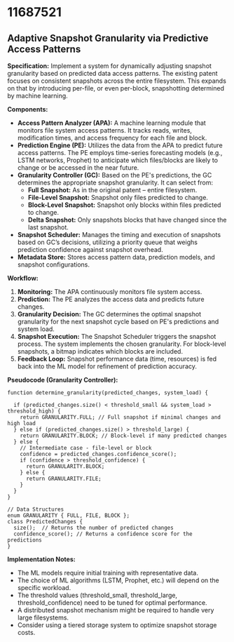 # 11687521

## Adaptive Snapshot Granularity via Predictive Access Patterns

**Specification:** Implement a system for dynamically adjusting snapshot granularity based on predicted data access patterns. The existing patent focuses on consistent snapshots across the entire filesystem. This expands on that by introducing per-file, or even per-block, snapshotting determined by machine learning.

**Components:**

*   **Access Pattern Analyzer (APA):** A machine learning module that monitors file system access patterns. It tracks reads, writes, modification times, and access frequency for each file and block.
*   **Prediction Engine (PE):**  Utilizes the data from the APA to predict future access patterns.  The PE employs time-series forecasting models (e.g., LSTM networks, Prophet) to anticipate which files/blocks are likely to change or be accessed in the near future.
*   **Granularity Controller (GC):**  Based on the PE's predictions, the GC determines the appropriate snapshot granularity.  It can select from:
    *   **Full Snapshot:** As in the original patent – entire filesystem.
    *   **File-Level Snapshot:** Snapshot only files predicted to change.
    *   **Block-Level Snapshot:** Snapshot only blocks within files predicted to change.
    *   **Delta Snapshot:**  Only snapshots blocks that have changed since the last snapshot.
*   **Snapshot Scheduler:** Manages the timing and execution of snapshots based on GC’s decisions, utilizing a priority queue that weighs prediction confidence against snapshot overhead.
*   **Metadata Store:** Stores access pattern data, prediction models, and snapshot configurations.

**Workflow:**

1.  **Monitoring:** The APA continuously monitors file system access.
2.  **Prediction:** The PE analyzes the access data and predicts future changes.
3.  **Granularity Decision:** The GC determines the optimal snapshot granularity for the next snapshot cycle based on PE's predictions and system load.
4.  **Snapshot Execution:** The Snapshot Scheduler triggers the snapshot process.  The system implements the chosen granularity. For block-level snapshots, a bitmap indicates which blocks are included.
5.  **Feedback Loop:** Snapshot performance data (time, resources) is fed back into the ML model for refinement of prediction accuracy.

**Pseudocode (Granularity Controller):**

```
function determine_granularity(predicted_changes, system_load) {

  if (predicted_changes.size() < threshold_small && system_load > threshold_high) {
    return GRANULARITY.FULL; // Full snapshot if minimal changes and high load
  } else if (predicted_changes.size() > threshold_large) {
    return GRANULARITY.BLOCK; // Block-level if many predicted changes
  } else {
    // Intermediate case - file-level or block
    confidence = predicted_changes.confidence_score();
    if (confidence > threshold_confidence) {
      return GRANULARITY.BLOCK;
    } else {
      return GRANULARITY.FILE;
    }
  }
}

// Data Structures
enum GRANULARITY { FULL, FILE, BLOCK };
class PredictedChanges {
  size();  // Returns the number of predicted changes
  confidence_score(); // Returns a confidence score for the predictions
}
```

**Implementation Notes:**

*   The ML models require initial training with representative data.
*   The choice of ML algorithms (LSTM, Prophet, etc.) will depend on the specific workload.
*   The threshold values (threshold\_small, threshold\_large, threshold\_confidence) need to be tuned for optimal performance.
*   A distributed snapshot mechanism might be required to handle very large filesystems.
*   Consider using a tiered storage system to optimize snapshot storage costs.